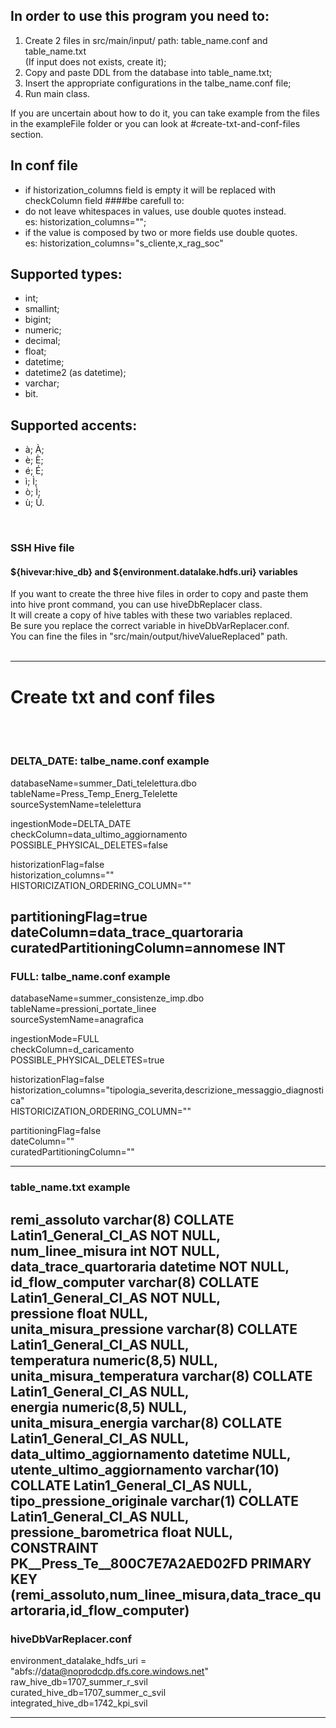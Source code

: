 ## In order to use this program you need to:
1) Create 2 files in src/main/input/ path: table_name.conf and table_name.txt
   <br>(If input does not exists, create it);
2) Copy and paste DDL from the database into table_name.txt;
3) Insert the appropriate configurations in the talbe_name.conf file;
4) Run main class.

If you are uncertain about how to do it, you can take example from the files in the 
exampleFile folder or you can look at #create-txt-and-conf-files section.

## In conf file 
- if historization_columns field is empty it will be replaced with checkColumn field
####be carefull to:
- do not leave whitespaces in values, use double quotes instead.
<br>es: historization_columns="";
- if the value is composed by two or more fields use double quotes.
<br>es: historization_columns="s_cliente,x_rag_soc"

## Supported types:
- int;
- smallint;
- bigint;
- numeric;
- decimal;
- float;
- datetime;
- datetime2 (as datetime);
- varchar;
- bit.

## Supported accents:
- à; À;
- è; È;
- é; É;
- ì; Ì;
- ò; Ì;
- ù; Ù.

<br>

### SSH Hive file
#### ${hivevar:hive_db} and ${environment.datalake.hdfs.uri} variables
If you want to create the three hive files in order to copy and paste them into hive pront 
command, you can use hiveDbReplacer class.<br>
It will create a copy of hive tables with these two variables replaced. <br>
Be sure you replace the correct variable in hiveDbVarReplacer.conf. <br>
You can fine the files in "src/main/output/hiveValueReplaced" path.
<br>
<br>


---
# Create txt and conf files
<br><br>

### DELTA_DATE: talbe_name.conf example
databaseName=summer_Dati_telelettura.dbo<br>
tableName=Press_Temp_Energ_Telelette<br>
sourceSystemName=telelettura<br>

ingestionMode=DELTA_DATE<br>
checkColumn=data_ultimo_aggiornamento<br>
POSSIBLE_PHYSICAL_DELETES=false<br>

historizationFlag=false<br>
historization_columns=""<br>
HISTORICIZATION_ORDERING_COLUMN=""<br>

partitioningFlag=true<br>
dateColumn=data_trace_quartoraria<br>
curatedPartitioningColumn=annomese INT<br>
---
### FULL: talbe_name.conf example
databaseName=summer_consistenze_imp.dbo<br>
tableName=pressioni_portate_linee<br>
sourceSystemName=anagrafica<br>

ingestionMode=FULL<br>
checkColumn=d_caricamento<br>
POSSIBLE_PHYSICAL_DELETES=true<br>

historizationFlag=false<br>
historization_columns="tipologia_severita,descrizione_messaggio_diagnostica"<br>
HISTORICIZATION_ORDERING_COLUMN=""<br>

partitioningFlag=false<br>
dateColumn=""<br>
curatedPartitioningColumn=""<br>

---
### table_name.txt example
remi_assoluto varchar(8) COLLATE Latin1_General_CI_AS NOT NULL,<br>
num_linee_misura int NOT NULL,<br>
data_trace_quartoraria datetime NOT NULL,<br>
id_flow_computer varchar(8) COLLATE Latin1_General_CI_AS NOT NULL,<br>
pressione float NULL,<br>
unita_misura_pressione varchar(8) COLLATE Latin1_General_CI_AS NULL,<br>
temperatura numeric(8,5) NULL,<br>
unita_misura_temperatura varchar(8) COLLATE Latin1_General_CI_AS NULL,<br>
energia numeric(8,5) NULL,<br>
unita_misura_energia varchar(8) COLLATE Latin1_General_CI_AS NULL,<br>
data_ultimo_aggiornamento datetime NULL,<br>
utente_ultimo_aggiornamento varchar(10) COLLATE Latin1_General_CI_AS NULL,<br>
tipo_pressione_originale varchar(1) COLLATE Latin1_General_CI_AS NULL,<br>
pressione_barometrica float NULL,<br>
CONSTRAINT PK__Press_Te__800C7E7A2AED02FD PRIMARY KEY (remi_assoluto,num_linee_misura,data_trace_quartoraria,id_flow_computer)
---
### hiveDbVarReplacer.conf
environment_datalake_hdfs_uri = "abfs://data@noprodcdp.dfs.core.windows.net"<br>
raw_hive_db=1707_summer_r_svil<br>
curated_hive_db=1707_summer_c_svil<br>
integrated_hive_db=1742_kpi_svil<br>

---
